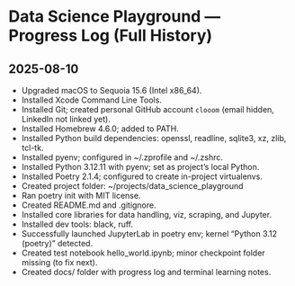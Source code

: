 # Data Science Playground — Progress Log (Full History)
## 2025-08-10
- Upgraded macOS to Sequoia 15.6 (Intel x86_64).
- Installed Xcode Command Line Tools.
- Installed Git; created personal GitHub account `clooom` (email hidden, LinkedIn not linked yet).
- Installed Homebrew 4.6.0; added to PATH.
- Installed Python build dependencies: openssl, readline, sqlite3, xz, zlib, tcl-tk.
- Installed pyenv; configured in ~/.zprofile and ~/.zshrc.
- Installed Python 3.12.11 with pyenv; set as project’s local Python.
- Installed Poetry 2.1.4; configured to create in-project virtualenvs.
- Created project folder: ~/projects/data_science_playground
- Ran poetry init with MIT license.
- Created README.md and .gitignore.
- Installed core libraries for data handling, viz, scraping, and Jupyter.
- Installed dev tools: black, ruff.
- Successfully launched JupyterLab in poetry env; kernel “Python 3.12 (poetry)” detected.
- Created test notebook hello_world.ipynb; minor checkpoint folder missing (to fix next).
- Created docs/ folder with progress log and terminal learning notes.
